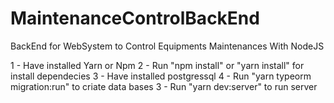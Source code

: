 # MaintenanceControlBackEnd

BackEnd for WebSystem to Control Equipments Maintenances With NodeJS

1 - Have installed Yarn or Npm
2 - Run "npm install" or "yarn install" for install dependecies
3 - Have installed postgressql
4 - Run "yarn typeorm migration:run" to criate data bases
3 - Run "yarn dev:server" to run server
